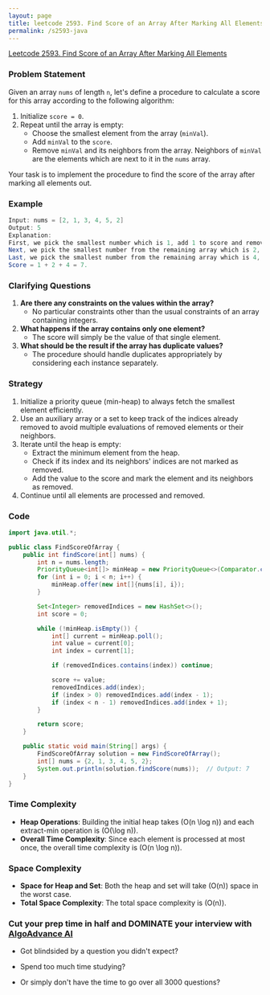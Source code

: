 ```yaml
---
layout: page
title: leetcode 2593. Find Score of an Array After Marking All Elements
permalink: /s2593-java
---
```

[Leetcode 2593. Find Score of an Array After Marking All Elements](https://algoadvance.github.io/algoadvance/l2593)
### Problem Statement
Given an array `nums` of length `n`, let's define a procedure to calculate a score for this array according to the following algorithm:
1. Initialize `score = 0`.
2. Repeat until the array is empty:
   - Choose the smallest element from the array (`minVal`).
   - Add `minVal` to the `score`.
   - Remove `minVal` and its neighbors from the array. Neighbors of `minVal` are the elements which are next to it in the `nums` array.
   
Your task is to implement the procedure to find the score of the array after marking all elements out.

### Example
```java
Input: nums = [2, 1, 3, 4, 5, 2]
Output: 5
Explanation:
First, we pick the smallest number which is 1, add 1 to score and remove its neighbors, resulting in [2, 4, 5, 2].
Next, we pick the smallest number from the remaining array which is 2, add 2 to score and remove its neighbors, resulting in [4, 5].
Last, we pick the smallest number from the remaining array which is 4, add 4 to score and the array becomes empty.
Score = 1 + 2 + 4 = 7.
```

### Clarifying Questions
1. **Are there any constraints on the values within the array?**
   - No particular constraints other than the usual constraints of an array containing integers.
2. **What happens if the array contains only one element?**
   - The score will simply be the value of that single element.
3. **What should be the result if the array has duplicate values?**
   - The procedure should handle duplicates appropriately by considering each instance separately.

### Strategy
1. Initialize a priority queue (min-heap) to always fetch the smallest element efficiently.
2. Use an auxiliary array or a set to keep track of the indices already removed to avoid multiple evaluations of removed elements or their neighbors.
3. Iterate until the heap is empty:
   - Extract the minimum element from the heap.
   - Check if its index and its neighbors' indices are not marked as removed.
   - Add the value to the score and mark the element and its neighbors as removed.
4. Continue until all elements are processed and removed.

### Code
```java
import java.util.*;

public class FindScoreOfArray {
    public int findScore(int[] nums) {
        int n = nums.length;
        PriorityQueue<int[]> minHeap = new PriorityQueue<>(Comparator.comparingInt(a -> a[0]));
        for (int i = 0; i < n; i++) {
            minHeap.offer(new int[]{nums[i], i});
        }

        Set<Integer> removedIndices = new HashSet<>();
        int score = 0;

        while (!minHeap.isEmpty()) {
            int[] current = minHeap.poll();
            int value = current[0];
            int index = current[1];

            if (removedIndices.contains(index)) continue;

            score += value;
            removedIndices.add(index);
            if (index > 0) removedIndices.add(index - 1);
            if (index < n - 1) removedIndices.add(index + 1);
        }

        return score;
    }

    public static void main(String[] args) {
        FindScoreOfArray solution = new FindScoreOfArray();
        int[] nums = {2, 1, 3, 4, 5, 2};
        System.out.println(solution.findScore(nums));  // Output: 7
    }
}
```

### Time Complexity
- **Heap Operations**: Building the initial heap takes \(O(n \log n)\) and each extract-min operation is \(O(\log n)\).
- **Overall Time Complexity**: Since each element is processed at most once, the overall time complexity is \(O(n \log n)\).
  
### Space Complexity
- **Space for Heap and Set**: Both the heap and set will take \(O(n)\) space in the worst case.
- **Total Space Complexity**: The total space complexity is \(O(n)\).


### Cut your prep time in half and DOMINATE your interview with [AlgoAdvance AI](https://algoAdvance.com)

- Got blindsided by a question you didn't expect?

- Spend too much time studying?

- Or simply don't have the time to go over all 3000 questions?

